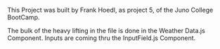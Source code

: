This Project was built by Frank Hoedl, as project 5, of the Juno College BootCamp.

The bulk of the heavy lifting in the file is done in the Weather Data.js Component.
Inputs are coming thru the InputField.js Component.